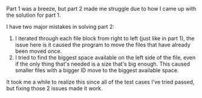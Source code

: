 Part 1 was a breeze, but part 2 made me struggle due to how I came up with the solution for part 1.

I have two major mistakes in solving part 2:

1. I iterated through each file block from right to left (just like in part 1), the issue here is it caused the program to move the files that have already been moved once.
2. I tried to find the biggest space available on the left side of the file, even if the only thing that's needed is a size that's big enough. This caused smaller files with a bigger ID move to the biggest available space.

It took me a while to realize this since all of the test cases I've tried passed, but fixing those 2 issues made it work.
